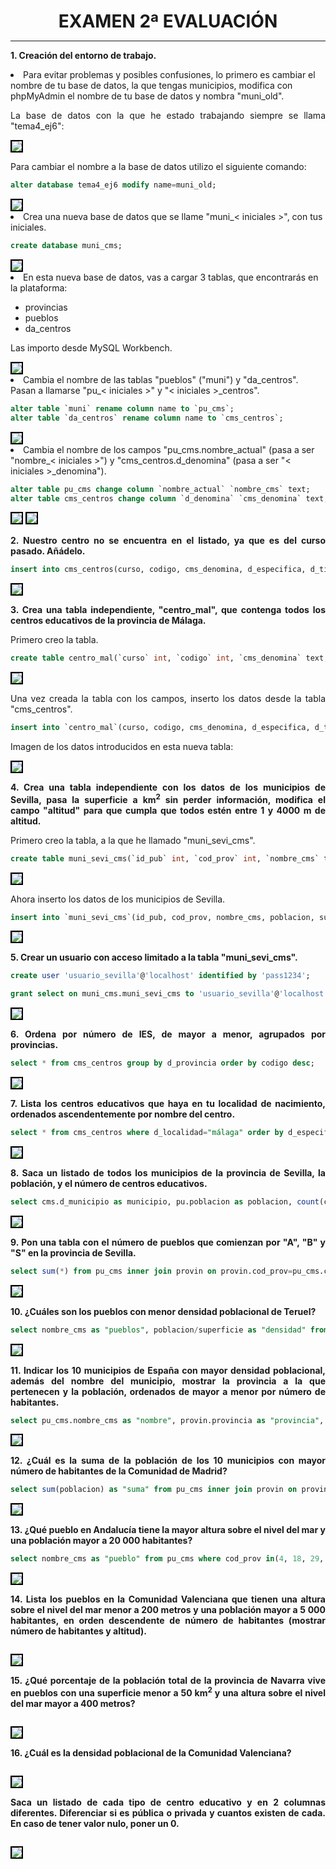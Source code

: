 <style>
  h1{
    text-align: center;
    font-weight: bold;
    border: none;
    margin-bottom: 0px;
  }

  p{
    text-align: justify;
  }

  img{
    border: 2px solid black;
  }

  #ex{
    border: none;
  }
</style>

<h1>EXAMEN 2ª EVALUACIÓN</h1>

<hr>

<p><b>1. Creación del entorno de trabajo.</b></p>

<li>Para evitar problemas y posibles confusiones, lo primero es cambiar el nombre de tu base de datos, la que tengas municipios, modifica con phpMyAdmin el nombre de tu base de datos y nombra "muni_old".</li>

<p>La base de datos con la que he estado trabajando siempre se llama "tema4_ej6":</p>

<img src="img/1.png">

<p>Para cambiar el nombre a la base de datos utilizo el siguiente comando:</p>

```sql
alter database tema4_ej6 modify name=muni_old;
```

<img src="img/2.png">

<li>Crea una nueva base de datos que se llame "muni_< iniciales >", con tus iniciales.</li>

```sql
create database muni_cms;
```

<img src="img/3.png">

<li>En esta nueva base de datos, vas a cargar 3 tablas, que encontrarás en la plataforma:</li>

  - provincias
  - pueblos
  - da_centros

<p>Las importo desde MySQL Workbench.</p>

<img src="img/4.png">

<li>Cambia el nombre de las tablas "pueblos" ("muni") y "da_centros". Pasan a llamarse "pu_< iniciales >" y "< iniciales >_centros".</li>

```sql
alter table `muni` rename column name to `pu_cms`;
alter table `da_centros` rename column name to `cms_centros`;
```

<img src="img/5.png">

<li>Cambia el nombre de los campos "pu_cms.nombre_actual" (pasa a ser "nombre_< iniciales >") y "cms_centros.d_denomina" (pasa a ser "< iniciales >_denomina").</li>

```sql
alter table pu_cms change column `nombre_actual` `nombre_cms` text;
alter table cms_centros change column `d_denomina` `cms_denomina` text;
```

<img src="img/6.png">

<img src="img/7.png">

<p><b>2. Nuestro centro no se encuentra en el listado, ya que es del curso pasado. Añádelo.</b></p>

```sql
insert into cms_centros(curso, codigo, cms_denomina, d_especifica, d_tipo, d_domicilio, d_localidad, cod_municipio, d_municipio, d_provincia, c_postal, n_telefono, correo_e) values(22, 29020231, "Centro Público Integrado de Formación Profesional", "NUEVO (desglose IES Campanillas)", "Publico", "C. Frederick Terman, 3, 29590 Málaga", "Málaga", 29067, "Campanillas", "Málaga", 29590, 612345678, "example@gmail.com");
```

<img src="img/8.png">

<p><b>3. Crea una tabla independiente, "centro_mal", que contenga todos los centros educativos de la provincia de Málaga.</b></p>

<p>Primero creo la tabla.</p>

```sql
create table centro_mal(`curso` int, `codigo` int, `cms_denomina` text, `d_especifica` text, `d_tipo` text, `d_domicilio` text, `d_localidad` text, `cod_municipio` int, `d_municipio` text, `d_provincia` text, `c_postal` int, `n_telefono` int, `correo_e` text, primary key(`codigo`));
```

<img src="img/9.png">

<p>Una vez creada la tabla con los campos, inserto los datos desde la tabla "cms_centros".</p>

```sql
insert into `centro_mal`(curso, codigo, cms_denomina, d_especifica, d_tipo, d_domicilio, d_localidad, cod_municipio, d_municipio, d_provincia, c_postal, n_telefono, correo_e) select `cms_centros`.* from cms_centros where d_provincia="málaga";
```

<p>Imagen de los datos introducidos en esta nueva tabla:</p>

<img src="img/10.png">

<p><b>4. Crea una tabla independiente con los datos de los municipios de Sevilla, pasa la superficie a km<sup>2</sup> sin perder información, modifica el campo "altitud" para que cumpla que todos estén entre 1 y 4000 m de altitud.</b></p>

<p>Primero creo la tabla, a la que he llamado "muni_sevi_cms".</p>

```sql
create table muni_sevi_cms(`id_pub` int, `cod_prov` int, `nombre_cms` text, `poblacion` int, `superficie` float, `perimetro` int, `cod_ine_capital` text, `capital` text, `poblacion_capital` int, `longitud_etrs89` text, `latitud_erts89` text, `altitud` int, primary key(`id_pub`));
```

<img src="img/11.png">

<p>Ahora inserto los datos de los municipios de Sevilla.</p>

```sql
insert into `muni_sevi_cms`(id_pub, cod_prov, nombre_cms, poblacion, superficie, perimetro, cod_ine_capital, capital, poblacion_capital, longitud_etrs89, latitud_erts89, altitud) select * from pu_cms inner join provin on pu_cms.cod_prov=provin.cod_prov where id_pub=41;
```

<img src="img/12.png">

<p><b>5. Crear un usuario con acceso limitado a la tabla "muni_sevi_cms".</b></p>

```sql
create user 'usuario_sevilla'@'localhost' identified by 'pass1234';

grant select on muni_cms.muni_sevi_cms to 'usuario_sevilla'@'localhost';
```

<img src="img/13.png">

<p><b>6. Ordena por número de IES, de mayor a menor, agrupados por provincias.</b></p>

```sql
select * from cms_centros group by d_provincia order by codigo desc;
```

<img src="img/14.png">

<p><b>7. Lista los centros educativos que haya en tu localidad de nacimiento, ordenados ascendentemente por nombre del centro.</b></p>

```sql
select * from cms_centros where d_localidad="málaga" order by d_especifica asc;
```

<img src="img/15.png">

<p><b>8. Saca un listado de todos los municipios de la provincia de Sevilla, la población, y el número de centros educativos.</b></p>

```sql
select cms.d_municipio as municipio, pu.poblacion as poblacion, count(cms.codigo) as num_centros from cms_centros as cms inner join pu_cms as pu on cms.cod_municipio=pu.id_pub inner join provin as prov on prov.cod_prov=pu.cod_prov where prov.provincia='sevilla' group by cms.d_municipio, pu.poblacion order by cms.d_municipio asc;
```

<img src="img/16.png">

<p><b>9. Pon una tabla con el número de pueblos que comienzan por "A", "B" y "S" en la provincia de Sevilla.</b></p>

```sql
select sum(*) from pu_cms inner join provin on provin.cod_prov=pu_cms.cod_prov where(pu_cms.nombre_cms like 'A%' or `pu_cms`.nombre_cms like 'B%' or `pu_cms`.nombre_cms like 'S%') and pu_cms.cod_prov=41;
```

<img src="img/17.png">

<p><b>10. ¿Cuáles son los pueblos con menor densidad poblacional de Teruel?</b></p>

```sql
select nombre_cms as "pueblos", poblacion/superficie as "densidad" from pu_cms where cod_prov=44;
```

<img src="img/18.png">

<p><b>11. Indicar los 10 municipios de España con mayor densidad poblacional, además del nombre del municipio, mostrar la provincia a la que pertenecen y la población, ordenados de mayor a menor por número de habitantes.</b></p>

```sql
select pu_cms.nombre_cms as "nombre", provin.provincia as "provincia", pu_cms.poblacion from pu_cms inner join provin on provin.cod_prov=pu_cms.cod_prov order by poblacion/superficie desc limit 10;
```

<img src="img/19.png">

<p><b>12. ¿Cuál es la suma de la población de los 10 municipios con mayor número de habitantes de la Comunidad de Madrid?</b></p>

```sql
select sum(poblacion) as "suma" from pu_cms inner join provin on provin.cod_prov=pu_cms.cod_prov where pu_cms.cod_prov=28 limit 10;
```

<img src="img/20.png">

<p><b>13. ¿Qué pueblo en Andalucía tiene la mayor altura sobre el nivel del mar y una población mayor a 20 000 habitantes?</b></p>

```sql
select nombre_cms as "pueblo" from pu_cms where cod_prov in(4, 18, 29, 14, 23, 11, 21) and poblacion>20000 order by altitud desc limit 1;
```

<img src="img/21.png">

<p><b>14. Lista los pueblos en la Comunidad Valenciana que tienen una altura sobre el nivel del mar menor a 200 metros y una población mayor a 5 000 habitantes, en orden descendente de número de habitantes (mostrar número de habitantes y altitud).</b></p>

```sql

```

<img src="img/22.png">

<p><b>15. ¿Qué porcentaje de la población total de la provincia de Navarra vive en pueblos con una superficie menor a 50 km<sup>2</sup> y una altura sobre el nivel del mar mayor a 400 metros?</b></p>

```sql

```

<img src="img/23.png">

<p><b>16. ¿Cuál es la densidad poblacional de la Comunidad Valenciana?</b></p>

```sql

```

<img src="img/24.png">

<p><b>Saca un listado de cada tipo de centro educativo y en 2 columnas diferentes. Diferenciar si es pública o privada y cuantos existen de cada. En caso de tener valor nulo, poner un 0.</b></p>

```sql

```

<img src="img/25.png">